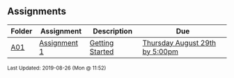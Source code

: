 ## Assignments
| Folder | Assignment | Description | Due|
 | ------------|------------|------------|------------|
 | [A01](https://github.com/rugbyprof/3013-Algorithms/tree/master/Assignments/A01) | [ Assignment 1 ](https://github.com/rugbyprof/3013-Algorithms/tree/master/Assignments/A01) | [ Getting Started](https://github.com/rugbyprof/3013-Algorithms/tree/master/Assignments/A01) | [Thursday August 29th by 5:00pm](https://github.com/rugbyprof/3013-Algorithms/tree/master/Assignments/A01) |

<sup>Last Updated: 2019-08-26 (Mon @ 11:52)</sup>